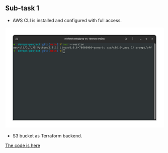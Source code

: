 ## Sub-task 1

- AWS CLI is installed and configured with full access.

![](Attachments/aws-cli.png)

- S3 bucket as Terraform backend.

[The code is here](Terraform/state.tf)
